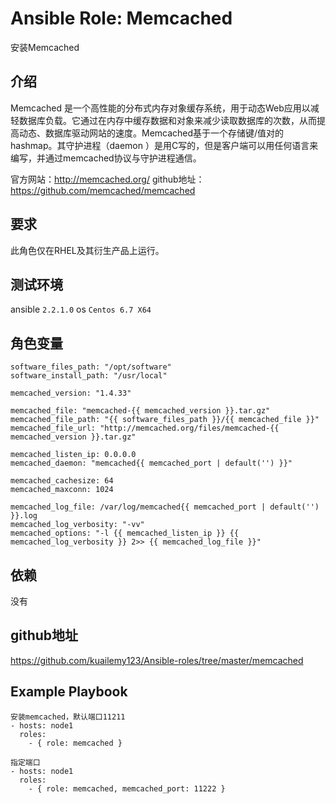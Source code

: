 # Ansible Role: Memcached

安装Memcached

## 介绍
Memcached 是一个高性能的分布式内存对象缓存系统，用于动态Web应用以减轻数据库负载。它通过在内存中缓存数据和对象来减少读取数据库的次数，从而提高动态、数据库驱动网站的速度。Memcached基于一个存储键/值对的hashmap。其守护进程（daemon ）是用C写的，但是客户端可以用任何语言来编写，并通过memcached协议与守护进程通信。

官方网站：http://memcached.org/
github地址： https://github.com/memcached/memcached

## 要求

此角色仅在RHEL及其衍生产品上运行。

## 测试环境

ansible `2.2.1.0`
os `Centos 6.7 X64`

## 角色变量
    software_files_path: "/opt/software"
    software_install_path: "/usr/local"

    memcached_version: "1.4.33"

    memcached_file: "memcached-{{ memcached_version }}.tar.gz"
    memcached_file_path: "{{ software_files_path }}/{{ memcached_file }}"
    memcached_file_url: "http://memcached.org/files/memcached-{{ memcached_version }}.tar.gz"

    memcached_listen_ip: 0.0.0.0
    memcached_daemon: "memcached{{ memcached_port | default('') }}"

    memcached_cachesize: 64
    memcached_maxconn: 1024

    memcached_log_file: /var/log/memcached{{ memcached_port | default('') }}.log
    memcached_log_verbosity: "-vv"
    memcached_options: "-l {{ memcached_listen_ip }} {{ memcached_log_verbosity }} 2>> {{ memcached_log_file }}"
    

## 依赖

没有

## github地址
https://github.com/kuailemy123/Ansible-roles/tree/master/memcached

## Example Playbook

    安装memcached，默认端口11211
    - hosts: node1
      roles:
        - { role: memcached }

    指定端口
    - hosts: node1
      roles:
        - { role: memcached, memcached_port: 11222 }
